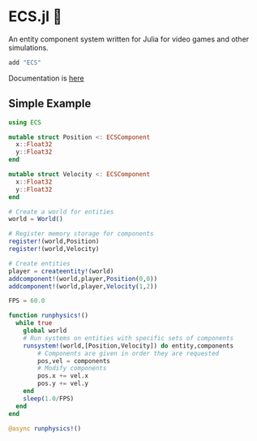 # ECS.jl 🍱

An entity component system written for Julia for video games and other simulations.

```julia
add "ECS"
```
Documentation is [here](https://richardanaya.github.io/ECS.jl/build/index.html)

## Simple Example

```julia
using ECS

mutable struct Position <: ECSComponent
  x::Float32
  y::Float32
end

mutable struct Velocity <: ECSComponent
  x::Float32
  y::Float32
end

# Create a world for entities
world = World()

# Register memory storage for components
register!(world,Position)
register!(world,Velocity)

# Create entities
player = createentity!(world)
addcomponent!(world,player,Position(0,0))
addcomponent!(world,player,Velocity(1,2))

FPS = 60.0

function runphysics!()
  while true
    global world
    # Run systems on entities with specific sets of components
    runsystem!(world,[Position,Velocity]) do entity,components
        # Components are given in order they are requested
        pos,vel = components
        # Modify components
        pos.x += vel.x
        pos.y += vel.y
    end
    sleep(1.0/FPS)
  end
end

@async runphysics!()
```
